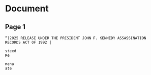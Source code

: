 # Document

## Page 1

```text
“(2025 RELEASE UNDER THE PRESIDENT JOHN F. KENNEDY ASSASSINATION RECORDS ACT OF 1992 |

steed
Re

nena
ate
```

